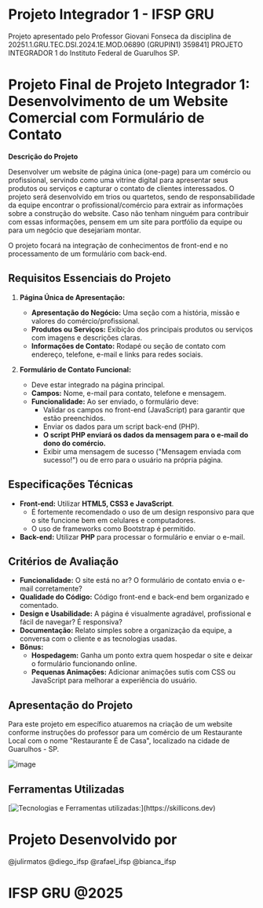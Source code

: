 # Projeto Integrador 1 - IFSP GRU

Projeto apresentado pelo Professor Giovani Fonseca da disciplina de 20251.1.GRU.TEC.DSI.2024.1E.MOD.06890 (GRUPIN1) 359841] PROJETO INTEGRADOR 1 do Instituto Federal de Guarulhos SP.


# Projeto Final de Projeto Integrador 1: Desenvolvimento de um Website Comercial com Formulário de Contato
**Descrição do Projeto**

Desenvolver um website de página única (one-page) para um comércio ou profissional, servindo como uma vitrine digital para apresentar seus produtos ou serviços e capturar o contato de clientes interessados. O projeto será desenvolvido em trios ou quartetos, sendo de responsabilidade da equipe encontrar o profissional/comércio para extrair as informações sobre a construção do website. Caso não tenham ninguém para contribuir com essas informações, pensem em um site para portfólio da equipe ou para um negócio que desejariam montar.

O projeto focará na integração de conhecimentos de front-end e no processamento de um formulário com back-end.


## Requisitos Essenciais do Projeto
1.  **Página Única de Apresentação:**
    
    -   **Apresentação do Negócio:**  Uma seção com a história, missão e valores do comércio/profissional.
    -   **Produtos ou Serviços:**  Exibição dos principais produtos ou serviços com imagens e descrições claras.
    -   **Informações de Contato:**  Rodapé ou seção de contato com endereço, telefone, e-mail e links para redes sociais.
2.  **Formulário de Contato Funcional:**
    
    -   Deve estar integrado na página principal.
    -   **Campos:**  Nome, e-mail para contato, telefone e mensagem.
    -   **Funcionalidade:**  Ao ser enviado, o formulário deve:
        -   Validar os campos no front-end (JavaScript) para garantir que estão preenchidos.
        -   Enviar os dados para um script back-end (PHP).
        -   **O script PHP enviará os dados da mensagem para o e-mail do dono do comércio.**
        -   Exibir uma mensagem de sucesso ("Mensagem enviada com sucesso!") ou de erro para o usuário na própria página.


## Especificações Técnicas

-   **Front-end:**  Utilizar  **HTML5, CSS3 e JavaScript**.
    -   É fortemente recomendado o uso de um design responsivo para que o site funcione bem em celulares e computadores.
    -   O uso de frameworks como Bootstrap é permitido.
-   **Back-end:**  Utilizar  **PHP** para processar o formulário e enviar o e-mail.

## Critérios de Avaliação

-   **Funcionalidade:**  O site está no ar? O formulário de contato envia o e-mail corretamente?
-   **Qualidade do Código:**  Código front-end e back-end bem organizado e comentado.
-   **Design e Usabilidade:**  A página é visualmente agradável, profissional e fácil de navegar? É responsiva?
-   **Documentação:**  Relato simples sobre a organização da equipe, a conversa com o cliente e as tecnologias usadas.
-   **Bônus:**
    -   **Hospedagem:**  Ganha um ponto extra quem hospedar o site e deixar o formulário funcionando online.
    -   **Pequenas Animações:**  Adicionar animações sutis com CSS ou JavaScript para melhorar a experiência do usuário.

## Apresentação do Projeto
Para este projeto em específico atuaremos na criação de um website conforme instruções do professor para um comércio de um Restaurante Local com o nome "Restaurante É de Casa", localizado na cidade de Guarulhos - SP. 

![image](https://github.com/user-attachments/assets/1b6874dc-38a8-445c-8d17-51a7b6d4d35f)


## Ferramentas Utilizadas
[![Tecnologias e Ferramentas utilizadas:](https://skillicons.dev/icons?i=figma,vscode,html,css,js,php,bootstrap,github,git,)](https://skillicons.dev)


# Projeto Desenvolvido por  

@julirmatos
@diego_ifsp
@rafael_ifsp
@bianca_ifsp

# IFSP GRU @2025
